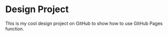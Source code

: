 # Design Project
This is my cool design project on GitHub to show how to use GitHub Pages function.
